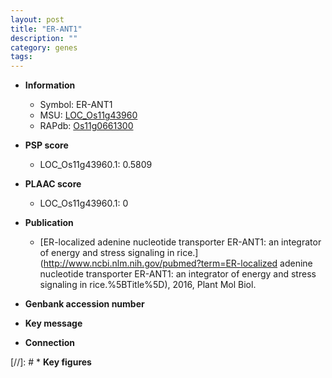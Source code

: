 ```yaml
---
layout: post
title: "ER-ANT1"
description: ""
category: genes
tags: 
---
```


* **Information**  
    + Symbol: ER-ANT1  
    + MSU: [LOC_Os11g43960](http://rice.plantbiology.msu.edu/cgi-bin/ORF_infopage.cgi?orf=LOC_Os11g43960)  
    + RAPdb: [Os11g0661300](http://rapdb.dna.affrc.go.jp/viewer/gbrowse_details/irgsp1?name=Os11g0661300)  

* **PSP score**  
    + LOC_Os11g43960.1: 0.5809 

* **PLAAC score**  
    + LOC_Os11g43960.1: 0 

* **Publication**  
    + [ER-localized adenine nucleotide transporter ER-ANT1: an integrator of energy and stress signaling in rice.](http://www.ncbi.nlm.nih.gov/pubmed?term=ER-localized adenine nucleotide transporter ER-ANT1: an integrator of energy and stress signaling in rice.%5BTitle%5D), 2016, Plant Mol Biol.

* **Genbank accession number**  

* **Key message**  

* **Connection**  

[//]: # * **Key figures**  


